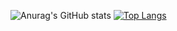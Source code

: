 ![Anurag's GitHub stats](https://github-readme-stats.vercel.app/api?username=thaisdo&theme=gotham&show_icons=true)
[![Top Langs](https://github-readme-stats.vercel.app/api/top-langs/?username=thaisdo)](https://github.com/anuraghazra/github-readme-stats)

